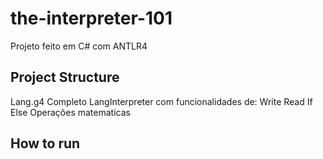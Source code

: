 # the-interpreter-101
Projeto feito em C# com ANTLR4



## Project Structure

Lang.g4 Completo
LangInterpreter com funcionalidades de:
       Write
       Read
       If Else
       Operações matematicas  
       

       

## How to run

